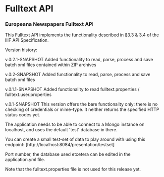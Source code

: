 # Fulltext API
### Europeana Newspapers Fulltext API 

This Fulltext API implements the functionality described in §3.3 & 3.4 
of the IIIF API Specification.

Version history:


v.0.2.1-SNAPSHOT
Added functionality to read, parse, process and save batch xml files contained within ZIP archives

v.0.2-SNAPSHOT
Added functionality to read, parse, process and save batch xml files

v.0.1.1-SNAPSHOT
Added functionality to read fulltext.properties / fulltext.user.properties

v.0.1-SNAPSHOT
This version offers the bare functionality only: there is no checking of credentials or mime-type.
It neither returns the specified HTTP status codes yet.

The application needs to be able to connect to a Mongo instance on localhost, and uses the default 'test'
database in there.

You can create a small test-set of data to play around with using this endpoint: 
[http://localhost:8084/presentation/testset]

Port number, the database used etcetera can be edited in the application.yml file.

Note that the fulltext.properties file is not used for this release yet.